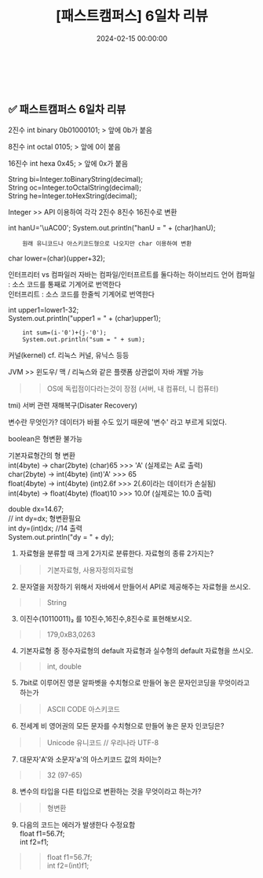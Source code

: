 ﻿---
permalink: /2024-02-15-패스트캠퍼스 백엔드 부트캠프 6일차 리뷰/
published: true
title: "[패스트캠퍼스] 6일차 리뷰"
date: 2024-02-15 00:00:00
toc: true
toc_sticky: true
toc_label: "패스트 캠퍼스"
categories:
- 패스트캠퍼스
tags:
- 패스트캠퍼스
- 백엔드 부트캠프
---

<br><br>

## ✅ 패스트캠퍼스 6일차 리뷰

 2진수 int binary 0b01000101; > 앞에 0b가 붙음

8진수 int octal 0105; > 앞에 0이 붙음

16진수 int hexa 0x45; > 앞에 0x가 붙음

String bi=Integer.toBinaryString(decimal); <br>
String oc=Integer.toOctalString(decimal); <br>
String he=Integer.toHexString(decimal); 
 
Integer >> API 이용하여 각각 2진수 8진수 16진수로 변환

int hanU='\uAC00';
        System.out.println("hanU = " + (char)hanU);
		
		원래 유니코드나 아스키코드형으로 나오지만 char 이용하여 변환
		
char lower=(char)(upper+32);

인터프리터 vs 컴파일러 자바는 컴파일/인터프르트를 둘다하는 하이브리드 언어
컴파일 : 소스 코드를 통째로 기계어로 번역한다 <br>
인터프리트 : 소스 코드를 한줄씩 기계어로 번역한다

int upper1=lower1-32; <br>
        System.out.println("upper1 = " + (char)upper1); 
		
		int sum=(i-'0')+(j-'0');
        System.out.println("sum = " + sum);
		
커널(kernel) cf. 리눅스 커널, 유닉스 등등

JVM >> 윈도우/ 맥 / 리눅스와 같은 플랫폼 상관없이 자바 개발 가능
>> OS에 독립점이다라는것이 장점 (서버, 내 컴퓨터, 니 컴퓨터)

tmi) 서버 관련 재해복구(Disater Recovery)

변수란 무엇인가?
데이터가 바뀔 수도 있기 때문에 '변수' 라고 부르게 되었다.

boolean은 형변환 불가능

기본자료형간의 형 변환 <br>
int(4byte) -> char(2byte)  (char)65 >>> 'A' (실제로는 A로 출력) <br>
char(2byte) -> int(4byte)  (int)'A'  >>> 65 <br>
float(4byte) -> int(4byte) (int)2.6f >>> 2(.6이라는 데이터가 손실됨) <br>
int(4byte)  ->  float(4byte) (float)10  >>> 10.0f (실제로는 10.0 출력) 

double dx=14.67; <br>
        // int dy=dx; 형변환필요 <br>
        int dy=(int)dx; //14 출력 <br>
        System.out.println("dy = " + dy);
		
1. 자료형을 분류할 때 크게 2가지로 분류한다. 자료형의 종류 2가지는?
>> 기본자료형, 사용자정의자료형

2. 문자열을 저장하기 위해서 자바에서 만들어서 API로 제공해주는 자료형을 쓰시오.
>> String

3. 이진수(10110011)₂ 를 10진수,16진수,8진수로 표현해보시오.
>> 179,0xB3,0263

4. 기본자료형 중 정수자료형의 default 자료형과 실수형의 default 자료형을 쓰시오.
>> int, double

5. 7bit로 이루어진 영문 알파벳을 수치형으로 만들어 놓은 문자인코딩을 무엇이라고 하는가
>> ASCII CODE 아스키코드

6. 전세계 비 영어권의 모든 문자를 수치형으로 만들어 놓은 문자 인코딩은?
>> Unicode 유니코드 // 우리나라 UTF-8

7. 대문자'A'와 소문자'a'의 아스키코드 값의 차이는?
>> 32 (97-65)

8. 변수의 타입을 다른 타입으로 변환하는 것을 무엇이라고 하는가?
>> 형변환

9. 다음의 코드는 에러가 발생한다 수정요함 <br>
   float f1=56.7f; <br>
   int f2=f1;
   
>> float f1=56.7f;<br>
   int f2=(int)f1;